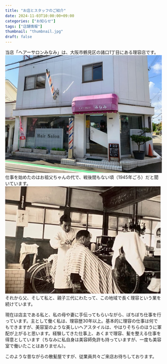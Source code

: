 ```yaml
---
title: "お店とスタッフのご紹介"
date: 2024-11-03T10:00:00+09:00
categories: ["お知らせ"]
tags: ["店舗情報"]
thumbnail: "thumbnail.jpg"
draft: false
---
```

当店「ヘアーサロンみなみ」は、大阪市鶴見区の諸口1丁目にある理容店です。![お店の外観](thumbnail.jpg)仕事を始めたのはお祖父ちゃんの代で、戦後間もない頃（1945年ごろ）だと聞いています。![昔のヘアーサロンみなみ](oldsalon.jpg "昔のヘアーサロンみなみ。カットしているのは祖父の丈太郎氏")それから父、そして私と、親子三代にわたって、この地域で長く理容という業を続けています。

現在は店主である私と、私の母や妻に手伝ってもらいながら、ぼちぼち仕事を行っています。主として働く私は、理容歴30年以上。基本的に理容の仕事は何でもできますが、美容室のような美しいヘアスタイルは、やはりそちらのほうに軍配が上がると思います。経験してきた仕事上、あくまで理容、髪を整える仕事を得意としています（ちなみに私自身は美容師免許も持っていますが、一度も美容室で働いたことはありません）。

このような昔ながらの散髪屋ですが、従業員共々ご来店お待ちしております。